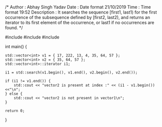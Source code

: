 /*
    Author : Abhay Singh Yadav
    Date : Date format 21/10/2019
    Time : Time format 19:52
    Description : It searches the sequence [first1, last1) for the first occurrence of the subsequence defined by [first2, last2), and returns an iterator to its first element of the occurrence, or last1 if no occurrences are found.
*/

#include <iostream> 
#include <vector> 
#include <algorithm> 

int main() { 
	
	std::vector<int> v1 = { 17, 222, 13, 4, 35, 64, 57 }; 
	std::vector<int> v2 = { 35, 64, 57 }; 	
	std::vector<int>::iterator i1; 

	i1 = std::search(v1.begin(), v1.end(), v2.begin(), v2.end()); 

	if (i1 != v1.end()) { 
		std::cout << "vector2 is present at index :" << (i1 - v1.begin())<<"\n"; 
	} else { 
		std::cout << "vector2 is not present in vector1\n"; 
	} 

	return 0; 
} 
